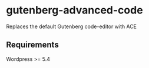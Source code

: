 # gutenberg-advanced-code

Replaces the default Gutenberg code-editor with ACE

## Requirements

Wordpress >= 5.4
